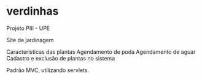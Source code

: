 # verdinhas
Projeto PIII - UPE

Site de jardinagem

Caracteristicas das plantas
Agendamento de poda
Agendamento de aguar
Cadastro e exclusão de plantas no sistema

Padrão MVC, utilizando servlets.
